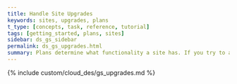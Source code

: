 ```yaml
---
title: Handle Site Upgrades
keywords: sites, upgrades, plans
t_type: [concepts, task, reference, tutorial]
tags: [getting_started, plans, sites]
sidebar: ds_gs_sidebar
permalink: ds_gs_upgrades.html
summary: Plans determine what functionality a site has. If you try to access functionality not supported by the plan, a popup displays information about upgrading. If you expect your clients to be using the Weebly Editor, you need to provide the content for this popup and you need to handle the upgrade process. If clients won't be using the editor, you'll be shown the standard Weebly dialog.
---
```

<!--todo: not sure of the use case here. do designers need to implement upgrades? what happens if they don't? -->
{% include custom/cloud_des/gs_upgrades.md %}